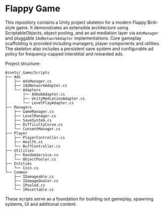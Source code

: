 # Flappy Game

This repository contains a Unity project skeleton for a modern Flappy Bird–style game.
It demonstrates an extensible architecture using ScriptableObjects, object pooling,
and an ad mediation layer via `AdsManager` and pluggable `IAdNetworkAdapter` implementations.
Core gameplay scaffolding is provided including managers, player components and utilities.
The skeleton also includes a persistent save system and configurable ad policy for frequency-capped interstitial and rewarded ads.

Project structure:

```
Assets/_Game/Scripts
├── Ads
│   ├── AdsManager.cs
│   ├── IAdNetworkAdapter.cs
│   └── Adapters
│       ├── AdmobAdapter.cs
│       ├── UnityMediationAdapter.cs
│       └── LevelPlayAdapter.cs
├── Managers
│   ├── GameManager.cs
│   ├── LevelManager.cs
│   ├── SaveSystem.cs
│   ├── DifficultyCurve.cs
│   └── ConsentManager.cs
├── Player
│   ├── PlayerController.cs
│   ├── Health.cs
│   └── BuffController.cs
├── Utilities
│   ├── RandomService.cs
│   └── ObjectPooler.cs
├── Entities
│   └── Coin.cs
└── Common
    ├── IDamageable.cs
    ├── IDamageDealer.cs
    ├── IPooled.cs
    └── IResettable.cs
```

These scripts serve as a foundation for building out gameplay, spawning systems, UI and
additional content.
